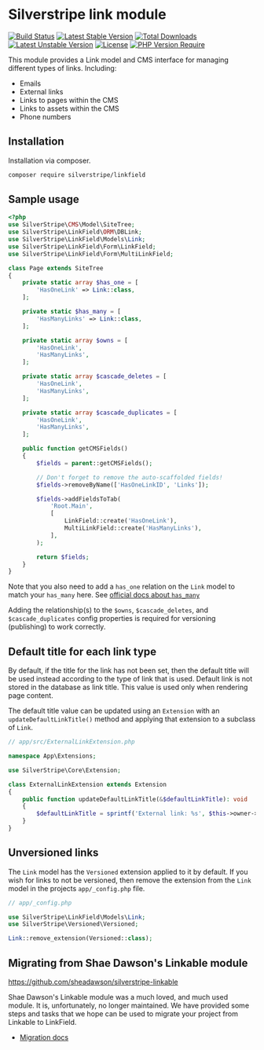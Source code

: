 # Silverstripe link module

[![Build Status](https://github.com/silverstripe/silverstripe-linkfield/actions/workflows/ci.yml/badge.svg)](https://github.com/silverstripe/silverstripe-linkfield/actions/workflows/ci.yml)
[![Latest Stable Version](http://poser.pugx.org/silverstripe/linkfield/v)](https://packagist.org/packages/silverstripe/linkfield)
[![Total Downloads](http://poser.pugx.org/silverstripe/linkfield/downloads)](https://packagist.org/packages/silverstripe/linkfield)
[![Latest Unstable Version](http://poser.pugx.org/silverstripe/linkfield/v/unstable)](https://packagist.org/packages/silverstripe/linkfield)
[![License](http://poser.pugx.org/silverstripe/linkfield/license)](https://packagist.org/packages/silverstripe/linkfield)
[![PHP Version Require](http://poser.pugx.org/silverstripe/linkfield/require/php)](https://packagist.org/packages/silverstripe/linkfield)

This module provides a Link model and CMS interface for managing different types of links. Including:

* Emails
* External links
* Links to pages within the CMS
* Links to assets within the CMS
* Phone numbers

## Installation

Installation via composer.

```sh
composer require silverstripe/linkfield
```

## Sample usage

```php
<?php
use SilverStripe\CMS\Model\SiteTree;
use SilverStripe\LinkField\ORM\DBLink;
use SilverStripe\LinkField\Models\Link;
use SilverStripe\LinkField\Form\LinkField;
use SilverStripe\LinkField\Form\MultiLinkField;

class Page extends SiteTree
{
    private static array $has_one = [
        'HasOneLink' => Link::class,
    ];

    private static $has_many = [
        'HasManyLinks' => Link::class,
    ];

    private static array $owns = [
        'HasOneLink',
        'HasManyLinks',
    ];

    private static array $cascade_deletes = [
        'HasOneLink',
        'HasManyLinks',
    ];

    private static array $cascade_duplicates = [
        'HasOneLink',
        'HasManyLinks',
    ];

    public function getCMSFields()
    {
        $fields = parent::getCMSFields();

        // Don't forget to remove the auto-scaffolded fields!
        $fields->removeByName(['HasOneLinkID', 'Links']);

        $fields->addFieldsToTab(
            'Root.Main',
            [
                LinkField::create('HasOneLink'),
                MultiLinkField::create('HasManyLinks'),
            ],
        );

        return $fields;
    }
}
```

Note that you also need to add a `has_one` relation on the `Link` model to match your `has_many` here. See [official docs about `has_many`](https://docs.silverstripe.org/en/developer_guides/model/relations/#has-many)

Adding the relationship(s) to the `$owns`, `$cascade_deletes`, and `$cascade_duplicates` config properties is required for versioning (publishing) to work correctly.

## Default title for each link type

By default, if the title for the link has not been set, then the default title will be used instead according to the type of link that is used. Default link is not stored in the database as link title. This value is used only when rendering page content. 

The default title value can be updated using an `Extension` with an `updateDefaultLinkTitle()` method and applying that extension to a subclass of `Link`.

```php
// app/src/ExternalLinkExtension.php

namespace App\Extensions;

use SilverStripe\Core\Extension;

class ExternalLinkExtension extends Extension
{
    public function updateDefaultLinkTitle(&$defaultLinkTitle): void
    {
        $defaultLinkTitle = sprintf('External link: %s', $this->owner->ExternalUrl);
    }
}

```

## Unversioned links

The `Link` model has the `Versioned` extension applied to it by default. If you wish for links to not be versioned, then remove the extension from the `Link` model in the projects `app/_config.php` file.

```php
// app/_config.php

use SilverStripe\LinkField\Models\Link;
use SilverStripe\Versioned\Versioned;

Link::remove_extension(Versioned::class);
```

## Migrating from Shae Dawson's Linkable module

https://github.com/sheadawson/silverstripe-linkable

Shae Dawson's Linkable module was a much loved, and much used module. It is, unfortunately, no longer maintained. We
have provided some steps and tasks that we hope can be used to migrate your project from Linkable to LinkField.

* [Migration docs](docs/en/linkable-migration.md)
